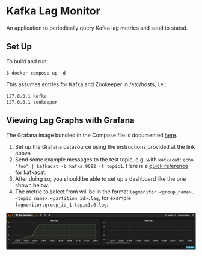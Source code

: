 # Kafka Lag Monitor

An application to periodically query Kafka lag metrics and send to statsd.

## Set Up
To build and run:

```
$ docker-compose up -d
```

This assumes entries for Kafka and Zookeeper in /etc/hosts, i.e.:

```
127.0.0.1 kafka
127.0.0.1 zookeeper
```

## Viewing Lag Graphs with Grafana 
The Grafana image bundled in the Compose file is documented [here](https://github.com/samuelebistoletti/docker-statsd-influxdb-grafana).

1. Set up the Grafana datasource using the instructions provided at the link above.
2. Send some example messages to the test topic, e.g. with `kafkacat`: `echo "foo" | kafkacat -b kafka:9092 -t topic1`. Here is a [quick reference](http://lucrussell.com/kafkacat-quick-reference/) for kafkacat.
3. After doing so, you should be able to set up a dashboard like the one shown below.
4. The metric to select from will be in the format `lagmonitor.<group_name>.<topic_name>.<partition_id>.lag`, for example `lagmonitor.group_id_1.topic1.0.lag`.

![Grafana Example](grafana_example.png) 